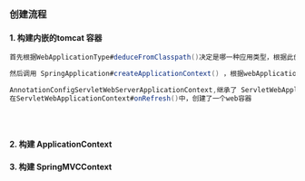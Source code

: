 ### 创建流程

#### 1. 构建内嵌的tomcat 容器

```java
首先根据WebApplicationType#deduceFromClasspath()决定是哪一种应用类型，根据此创建不同的webApplicationContext 
```

```java
然后调用 SpringApplication#createApplicationContext() ，根据webApplicationType 返回的类型创建对应的context ，一般来说，web应用都是org.springframework.boot.web.servlet.context.AnnotationConfigServletWebServerApplicationContext 
```

```java
AnnotationConfigServletWebServerApplicationContext,继承了 ServletWebApplicationContext ， 初始化时调用父类的refresh 方法进行初始化，
在ServletWebApplicationContext#onRefresh()中，创建了一个web容器


 
```



#### 2. 构建 ApplicationContext
#### 3. 构建 SpringMVCContext




